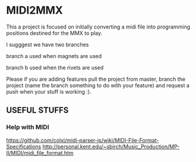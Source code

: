 # MIDI2MMX
This a project is focused on initially converting a midi file into programming positions destined for the MMX to play.

I sugggest we have two branches 

branch a used when magnets are used

branch b used when the rivets are used

Please if you are adding features pull the project from master, branch the project (name the branch something to do with your feature) and request a push when your stuff is working :).


## USEFUL STUFFS

### Help with MIDI
https://github.com/colxi/midi-parser-js/wiki/MIDI-File-Format-Specifications
http://personal.kent.edu/~sbirch/Music_Production/MP-II/MIDI/midi_file_format.htm
